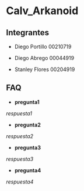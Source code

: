 # Calv_Arkanoid
## Integrantes

* Diego Portillo 00210719

* Diego Abrego 00044919

* Stanley Flores 00204919

## FAQ

-  __pregunta1__

_respuesta1_

- __pregunta2__

_respuesta2_

- __pregunta3__

_respuesta3_

- __pregunta4__

_respuesta4_

